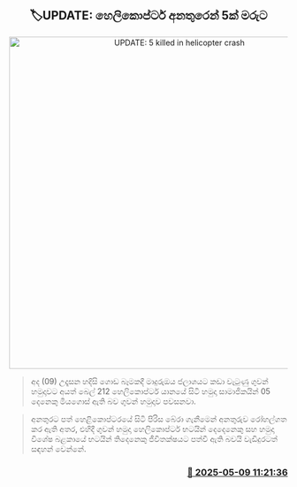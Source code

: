 <p align='center'><b><h2 align='center' title='UPDATE: 5 killed in helicopter crash'>🏷UPDATE: හෙලිකොප්ටර් අනතුරෙන් 5ක් මරුට</h2></b></p>
<p align='center'><img src='https://helakuru.sgp1.cdn.digitaloceanspaces.com/esana/images/lib/bell-212-iy.jpg' width='600' alt='UPDATE: 5 killed in helicopter crash'></p>

> අද (09) උදෑසන හදිසි ගොඩ බෑමකදී මාදුරුඔය ජලාශයට කඩා වැටුණු ගුවන් හමුදාවට අයත් බෙල් 212 හෙලිකොප්ටර් යානයේ සිටි හමුදා සාමාජිකයින් 05 දෙනෙකු මියගොස් ඇති බව ගුවන් හමුදාව පවසනවා.

> අනතුරට පත් හෙළිකොප්ටරයේ සිටි පිරිස බේරා ගැනීමෙන් අනතුරුව රෝහල්ගත කර ඇති අතර, එහිදී ගුවන් හමුදා හෙලිකොප්ටර් භටයින් දෙදෙනෙකු සහ හමුදා විශේෂ බළකායේ භටයින් තිදෙනෙකු ජීවිතක්ෂයට පත්වී ඇති බවයි වැඩිදුරටත් සඳහන් වෙන්නේ.



<h3 align='right'><a href='https://www.helakuru.lk/esana/p/109968/'>📅 2025-05-09 11:21:36</a></h3>
